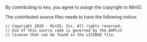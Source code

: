 By contributing to kes, you agree to assign the copyright to MinIO.

The contributed source files needs to have the following notice:

```
// Copyright 2019 - MinIO, Inc. All rights reserved.
// Use of this source code is governed by the AGPLv3
// license that can be found in the LICENSE file.
 ```
